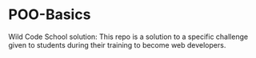 # POO-Basics

Wild Code School solution: This repo is a solution to a specific challenge given to students during their training to become web developers.
